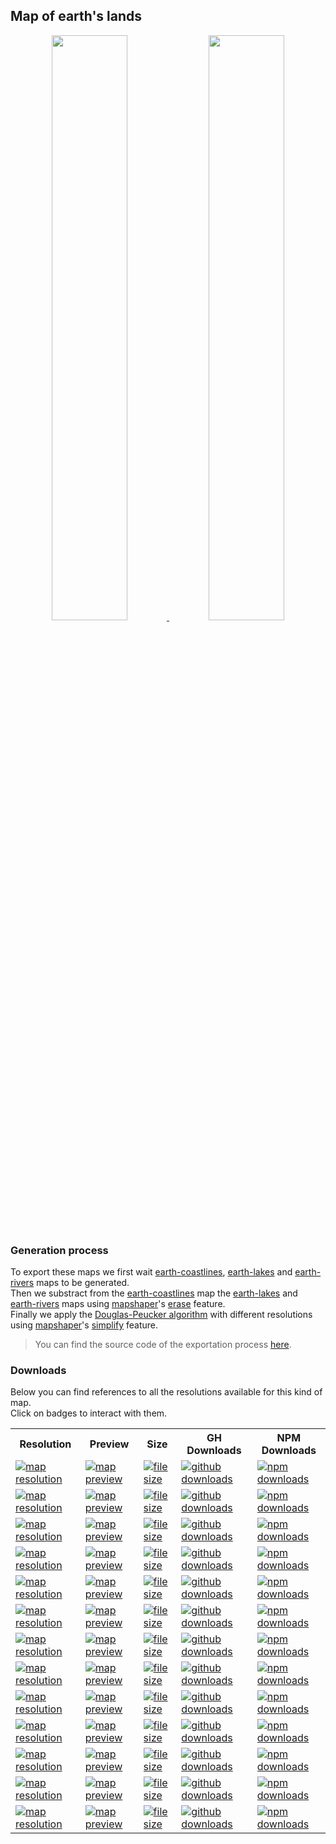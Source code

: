 <a name="earth-lands"></a>
## Map of earth's lands
<p align="center">
  <a alt="see earth-lands on mapshaper" href="http://mapshaper.org/?files=https://cdn.rawgit.com/simonepri/geo-maps/master/previews/earth-lands.geo.json">
    <img src="https://raw.githubusercontent.com/simonepri/geo-maps/master/media/geo-maps-earth-lands-shape.png" width ="49%"/>
  </a>
  <a alt="see earth-lands on geojson.io" href="http://geojson.io/#data=data:text/x-url,https://cdn.rawgit.com/simonepri/geo-maps/master/previews/earth-lands.geo.json">
    <img src="https://raw.githubusercontent.com/simonepri/geo-maps/master/media/geo-maps-earth-lands-hover.png" width ="49%"/>
  </a>
</p>

### Generation process
To export these maps we first wait [earth-coastlines](./earth-coastlines.md), [earth-lakes](./earth-lakes.md) and [earth-rivers](./earth-rivers.md) maps to be generated.  
Then we substract from the [earth-coastlines](./earth-coastlines.md) map the [earth-lakes](./earth-lakes.md) and [earth-rivers](./earth-rivers.md) maps using [mapshaper](https://github.com/mbloch/mapshaper)'s [erase](https://github.com/mbloch/mapshaper/wiki/Command-Reference#-erase) feature.  
Finally we apply the [Douglas-Peucker algorithm](https://en.wikipedia.org/wiki/Ramer%E2%80%93Douglas%E2%80%93Peucker_algorithm#Algorithm) with different resolutions using [mapshaper](https://github.com/mbloch/mapshaper)'s [simplify](https://github.com/mbloch/mapshaper/wiki/Command-Reference#-simplify) feature.

> You can find the source code of the exportation process [here](gulp/maps/earth-lands.js).

### Downloads
Below you can find references to all the resolutions available for this kind of map.  
Click on badges to interact with them.

<table>
  <tr>
    <th>Resolution</th>
    <th>Preview</th>
    <th>Size</th>
    <th>GH Downloads</th>
    <th>NPM Downloads</th>
  </tr>

  <tr>
    <td>
      <a href="#earth-lands">
        <img src="https://img.shields.io/badge/resolution-1m-f1c40f.svg" alt="map resolution"/>
      </a>
    </td>
    <td>
      <a href="http://mapshaper.org/?files=https://unpkg.com/@geo-maps/earth-lands-1m/map.geo.json">
        <img src="https://img.shields.io/badge/preview-mapshaper-1abc9c.svg" alt="map preview"/>
      </a>
    </td>
    <td>
      <a href="#earth-lands">
        <img src="http://img.badgesize.io/https://unpkg.com/@geo-maps/earth-lands-1m/map.geo.json" alt="file size"/>
      </a>
    </td>
    <td>
      <a href="https://github.com/simonepri/geo-maps/releases/latest/download/earth-lands-1m.geo.json">
        <img src="https://img.shields.io/github/downloads/simonepri/geo-maps/latest/earth-lands-1m.geo.json.svg" alt="github downloads"/>
      </a>
    </td>
    <td>
      <a href="https://www.npmjs.com/package/@geo-maps/earth-lands-1m">
        <img src="https://img.shields.io/npm/dm/@geo-maps/earth-lands-1m.svg" alt="npm downloads"/>
      </a>
    </td>
  </tr>

  <tr>
    <td>
      <a href="#earth-lands">
        <img src="https://img.shields.io/badge/resolution-2m5-f1c40f.svg" alt="map resolution"/>
      </a>
    </td>
    <td>
      <a href="http://mapshaper.org/?files=https://unpkg.com/@geo-maps/earth-lands-2m5/map.geo.json">
        <img src="https://img.shields.io/badge/preview-mapshaper-1abc9c.svg" alt="map preview"/>
      </a>
    </td>
    <td>
      <a href="#earth-lands">
        <img src="http://img.badgesize.io/https://unpkg.com/@geo-maps/earth-lands-2m5/map.geo.json" alt="file size"/>
      </a>
    </td>
    <td>
      <a href="https://github.com/simonepri/geo-maps/releases/latest/download/earth-lands-2m5.geo.json">
        <img src="https://img.shields.io/github/downloads/simonepri/geo-maps/latest/earth-lands-2m5.geo.json.svg" alt="github downloads"/>
      </a>
    </td>
    <td>
      <a href="https://www.npmjs.com/package/@geo-maps/earth-lands-2m5">
        <img src="https://img.shields.io/npm/dm/@geo-maps/earth-lands-2m5.svg" alt="npm downloads"/>
      </a>
    </td>
  </tr>

  <tr>
    <td>
      <a href="#earth-lands">
        <img src="https://img.shields.io/badge/resolution-5m-f1c40f.svg" alt="map resolution"/>
      </a>
    </td>
    <td>
      <a href="http://mapshaper.org/?files=https://unpkg.com/@geo-maps/earth-lands-5m/map.geo.json">
        <img src="https://img.shields.io/badge/preview-mapshaper-1abc9c.svg" alt="map preview"/>
      </a>
    </td>
    <td>
      <a href="#earth-lands">
        <img src="http://img.badgesize.io/https://unpkg.com/@geo-maps/earth-lands-5m/map.geo.json" alt="file size"/>
      </a>
    </td>
    <td>
      <a href="https://github.com/simonepri/geo-maps/releases/latest/download/earth-lands-5m.geo.json">
        <img src="https://img.shields.io/github/downloads/simonepri/geo-maps/latest/earth-lands-5m.geo.json.svg" alt="github downloads"/>
      </a>
    </td>
    <td>
      <a href="https://www.npmjs.com/package/@geo-maps/earth-lands-5m">
        <img src="https://img.shields.io/npm/dm/@geo-maps/earth-lands-5m.svg" alt="npm downloads"/>
      </a>
    </td>
  </tr>

  <tr>
    <td>
      <a href="#earth-lands">
        <img src="https://img.shields.io/badge/resolution-10m-f1c40f.svg" alt="map resolution"/>
      </a>
    </td>
    <td>
      <a href="http://mapshaper.org/?files=https://unpkg.com/@geo-maps/earth-lands-10m/map.geo.json">
        <img src="https://img.shields.io/badge/preview-mapshaper-1abc9c.svg" alt="map preview"/>
      </a>
    </td>
    <td>
      <a href="#earth-lands">
        <img src="http://img.badgesize.io/https://unpkg.com/@geo-maps/earth-lands-10m/map.geo.json" alt="file size"/>
      </a>
    </td>
    <td>
      <a href="https://github.com/simonepri/geo-maps/releases/latest/download/earth-lands-10m.geo.json">
        <img src="https://img.shields.io/github/downloads/simonepri/geo-maps/latest/earth-lands-10m.geo.json.svg" alt="github downloads"/>
      </a>
    </td>
    <td>
      <a href="https://www.npmjs.com/package/@geo-maps/earth-lands-10m">
        <img src="https://img.shields.io/npm/dm/@geo-maps/earth-lands-10m.svg" alt="npm downloads"/>
      </a>
    </td>
  </tr>

  <tr>
    <td>
      <a href="#earth-lands">
        <img src="https://img.shields.io/badge/resolution-25m-f1c40f.svg" alt="map resolution"/>
      </a>
    </td>
    <td>
      <a href="http://mapshaper.org/?files=https://unpkg.com/@geo-maps/earth-lands-25m/map.geo.json">
        <img src="https://img.shields.io/badge/preview-mapshaper-1abc9c.svg" alt="map preview"/>
      </a>
    </td>
    <td>
      <a href="#earth-lands">
        <img src="http://img.badgesize.io/https://unpkg.com/@geo-maps/earth-lands-25m/map.geo.json" alt="file size"/>
      </a>
    </td>
    <td>
      <a href="https://github.com/simonepri/geo-maps/releases/latest/download/earth-lands-25m.geo.json">
        <img src="https://img.shields.io/github/downloads/simonepri/geo-maps/latest/earth-lands-25m.geo.json.svg" alt="github downloads"/>
      </a>
    </td>
    <td>
      <a href="https://www.npmjs.com/package/@geo-maps/earth-lands-25m">
        <img src="https://img.shields.io/npm/dm/@geo-maps/earth-lands-25m.svg" alt="npm downloads"/>
      </a>
    </td>
  </tr>

  <tr>
    <td>
      <a href="#earth-lands">
        <img src="https://img.shields.io/badge/resolution-50m-f1c40f.svg" alt="map resolution"/>
      </a>
    </td>
    <td>
      <a href="http://mapshaper.org/?files=https://unpkg.com/@geo-maps/earth-lands-50m/map.geo.json">
        <img src="https://img.shields.io/badge/preview-mapshaper-1abc9c.svg" alt="map preview"/>
      </a>
    </td>
    <td>
      <a href="#earth-lands">
        <img src="http://img.badgesize.io/https://unpkg.com/@geo-maps/earth-lands-50m/map.geo.json" alt="file size"/>
      </a>
    </td>
    <td>
      <a href="https://github.com/simonepri/geo-maps/releases/latest/download/earth-lands-50m.geo.json">
        <img src="https://img.shields.io/github/downloads/simonepri/geo-maps/latest/earth-lands-50m.geo.json.svg" alt="github downloads"/>
      </a>
    </td>
    <td>
      <a href="https://www.npmjs.com/package/@geo-maps/earth-lands-50m">
        <img src="https://img.shields.io/npm/dm/@geo-maps/earth-lands-50m.svg" alt="npm downloads"/>
      </a>
    </td>
  </tr>

  <tr>
    <td>
      <a href="#earth-lands">
        <img src="https://img.shields.io/badge/resolution-100m-f1c40f.svg" alt="map resolution"/>
      </a>
    </td>
    <td>
      <a href="http://mapshaper.org/?files=https://unpkg.com/@geo-maps/earth-lands-100m/map.geo.json">
        <img src="https://img.shields.io/badge/preview-mapshaper-1abc9c.svg" alt="map preview"/>
      </a>
    </td>
    <td>
      <a href="#earth-lands">
        <img src="http://img.badgesize.io/https://unpkg.com/@geo-maps/earth-lands-100m/map.geo.json" alt="file size"/>
      </a>
    </td>
    <td>
      <a href="https://github.com/simonepri/geo-maps/releases/latest/download/earth-lands-100m.geo.json">
        <img src="https://img.shields.io/github/downloads/simonepri/geo-maps/latest/earth-lands-100m.geo.json.svg" alt="github downloads"/>
      </a>
    </td>
    <td>
      <a href="https://www.npmjs.com/package/@geo-maps/earth-lands-100m">
        <img src="https://img.shields.io/npm/dm/@geo-maps/earth-lands-100m.svg" alt="npm downloads"/>
      </a>
    </td>
  </tr>

  <tr>
    <td>
      <a href="#earth-lands">
        <img src="https://img.shields.io/badge/resolution-250m-f1c40f.svg" alt="map resolution"/>
      </a>
    </td>
    <td>
      <a href="http://mapshaper.org/?files=https://unpkg.com/@geo-maps/earth-lands-250m/map.geo.json">
        <img src="https://img.shields.io/badge/preview-mapshaper-1abc9c.svg" alt="map preview"/>
      </a>
    </td>
    <td>
      <a href="#earth-lands">
        <img src="http://img.badgesize.io/https://unpkg.com/@geo-maps/earth-lands-250m/map.geo.json" alt="file size"/>
      </a>
    </td>
    <td>
      <a href="https://github.com/simonepri/geo-maps/releases/latest/download/earth-lands-250m.geo.json">
        <img src="https://img.shields.io/github/downloads/simonepri/geo-maps/latest/earth-lands-250m.geo.json.svg" alt="github downloads"/>
      </a>
    </td>
    <td>
      <a href="https://www.npmjs.com/package/@geo-maps/earth-lands-250m">
        <img src="https://img.shields.io/npm/dm/@geo-maps/earth-lands-250m.svg" alt="npm downloads"/>
      </a>
    </td>
  </tr>

  <tr>
    <td>
      <a href="#earth-lands">
        <img src="https://img.shields.io/badge/resolution-500m-f1c40f.svg" alt="map resolution"/>
      </a>
    </td>
    <td>
      <a href="http://mapshaper.org/?files=https://unpkg.com/@geo-maps/earth-lands-500m/map.geo.json">
        <img src="https://img.shields.io/badge/preview-mapshaper-1abc9c.svg" alt="map preview"/>
      </a>
    </td>
    <td>
      <a href="#earth-lands">
        <img src="http://img.badgesize.io/https://unpkg.com/@geo-maps/earth-lands-500m/map.geo.json" alt="file size"/>
      </a>
    </td>
    <td>
      <a href="https://github.com/simonepri/geo-maps/releases/latest/download/earth-lands-500m.geo.json">
        <img src="https://img.shields.io/github/downloads/simonepri/geo-maps/latest/earth-lands-500m.geo.json.svg" alt="github downloads"/>
      </a>
    </td>
    <td>
      <a href="https://www.npmjs.com/package/@geo-maps/earth-lands-500m">
        <img src="https://img.shields.io/npm/dm/@geo-maps/earth-lands-500m.svg" alt="npm downloads"/>
      </a>
    </td>
  </tr>

  <tr>
    <td>
      <a href="#earth-lands">
        <img src="https://img.shields.io/badge/resolution-1km-f1c40f.svg" alt="map resolution"/>
      </a>
    </td>
    <td>
      <a href="http://mapshaper.org/?files=https://unpkg.com/@geo-maps/earth-lands-1km/map.geo.json">
        <img src="https://img.shields.io/badge/preview-mapshaper-1abc9c.svg" alt="map preview"/>
      </a>
    </td>
    <td>
      <a href="#earth-lands">
        <img src="http://img.badgesize.io/https://unpkg.com/@geo-maps/earth-lands-1km/map.geo.json" alt="file size"/>
      </a>
    </td>
    <td>
      <a href="https://github.com/simonepri/geo-maps/releases/latest/download/earth-lands-1km.geo.json">
        <img src="https://img.shields.io/github/downloads/simonepri/geo-maps/latest/earth-lands-1km.geo.json.svg" alt="github downloads"/>
      </a>
    </td>
    <td>
      <a href="https://www.npmjs.com/package/@geo-maps/earth-lands-1km">
        <img src="https://img.shields.io/npm/dm/@geo-maps/earth-lands-1km.svg" alt="npm downloads"/>
      </a>
    </td>
  </tr>

  <tr>
    <td>
      <a href="#earth-lands">
        <img src="https://img.shields.io/badge/resolution-2km5-f1c40f.svg" alt="map resolution"/>
      </a>
    </td>
    <td>
      <a href="http://mapshaper.org/?files=https://unpkg.com/@geo-maps/earth-lands-2km5/map.geo.json">
        <img src="https://img.shields.io/badge/preview-mapshaper-1abc9c.svg" alt="map preview"/>
      </a>
    </td>
    <td>
      <a href="#earth-lands">
        <img src="http://img.badgesize.io/https://unpkg.com/@geo-maps/earth-lands-2km5/map.geo.json" alt="file size"/>
      </a>
    </td>
    <td>
      <a href="https://github.com/simonepri/geo-maps/releases/latest/download/earth-lands-2km5.geo.json">
        <img src="https://img.shields.io/github/downloads/simonepri/geo-maps/latest/earth-lands-2km5.geo.json.svg" alt="github downloads"/>
      </a>
    </td>
    <td>
      <a href="https://www.npmjs.com/package/@geo-maps/earth-lands-2km5">
        <img src="https://img.shields.io/npm/dm/@geo-maps/earth-lands-2km5.svg" alt="npm downloads"/>
      </a>
    </td>
  </tr>

  <tr>
    <td>
      <a href="#earth-lands">
        <img src="https://img.shields.io/badge/resolution-5km-f1c40f.svg" alt="map resolution"/>
      </a>
    </td>
    <td>
      <a href="http://mapshaper.org/?files=https://unpkg.com/@geo-maps/earth-lands-5km/map.geo.json">
        <img src="https://img.shields.io/badge/preview-mapshaper-1abc9c.svg" alt="map preview"/>
      </a>
    </td>
    <td>
      <a href="#earth-lands">
        <img src="http://img.badgesize.io/https://unpkg.com/@geo-maps/earth-lands-5km/map.geo.json" alt="file size"/>
      </a>
    </td>
    <td>
      <a href="https://github.com/simonepri/geo-maps/releases/latest/download/earth-lands-5km.geo.json">
        <img src="https://img.shields.io/github/downloads/simonepri/geo-maps/latest/earth-lands-5km.geo.json.svg" alt="github downloads"/>
      </a>
    </td>
    <td>
      <a href="https://www.npmjs.com/package/@geo-maps/earth-lands-5km">
        <img src="https://img.shields.io/npm/dm/@geo-maps/earth-lands-5km.svg" alt="npm downloads"/>
      </a>
    </td>
  </tr>

  <tr>
    <td>
      <a href="#earth-lands">
        <img src="https://img.shields.io/badge/resolution-10km-f1c40f.svg" alt="map resolution"/>
      </a>
    </td>
    <td>
      <a href="http://mapshaper.org/?files=https://unpkg.com/@geo-maps/earth-lands-10km/map.geo.json">
        <img src="https://img.shields.io/badge/preview-mapshaper-1abc9c.svg" alt="map preview"/>
      </a>
    </td>
    <td>
      <a href="#earth-lands">
        <img src="http://img.badgesize.io/https://unpkg.com/@geo-maps/earth-lands-10km/map.geo.json" alt="file size"/>
      </a>
    </td>
    <td>
      <a href="https://github.com/simonepri/geo-maps/releases/latest/download/earth-lands-10km.geo.json">
        <img src="https://img.shields.io/github/downloads/simonepri/geo-maps/latest/earth-lands-10km.geo.json.svg" alt="github downloads"/>
      </a>
    </td>
    <td>
      <a href="https://www.npmjs.com/package/@geo-maps/earth-lands-10km">
        <img src="https://img.shields.io/npm/dm/@geo-maps/earth-lands-10km.svg" alt="npm downloads"/>
      </a>
    </td>
  </tr>
</table>
